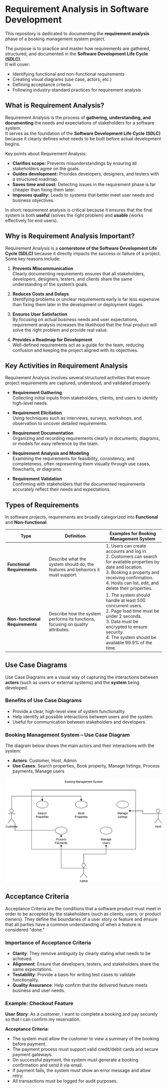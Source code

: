 # Requirement Analysis in Software Development

This repository is dedicated to documenting the **requirement analysis** phase of a booking management system project.  

The purpose is to practice and master how requirements are gathered, structured, and documented in the **Software Development Life Cycle (SDLC)**.  
It will cover:  
- Identifying functional and non-functional requirements  
- Creating visual diagrams (use case, actors, etc.)  
- Defining acceptance criteria  
- Following industry-standard practices for requirement analysis

## What is Requirement Analysis?

Requirement Analysis is the process of **gathering, understanding, and documenting** the needs and expectations of stakeholders for a software system.  
It serves as the foundation of the **Software Development Life Cycle (SDLC)** because it clearly defines *what* needs to be built before actual development begins.

Key points about Requirement Analysis:
- **Clarifies scope:** Prevents misunderstandings by ensuring all stakeholders agree on the goals.  
- **Guides development:** Provides developers, designers, and testers with a structured roadmap.  
- **Saves time and cost:** Detecting issues in the requirement phase is far cheaper than fixing them later.  
- **Improves quality:** Leads to systems that better meet user needs and business objectives.  

In short, requirement analysis is critical because it ensures that the final system is both **useful** (solves the right problem) and **usable** (works effectively for end users).


## Why is Requirement Analysis Important?

Requirement Analysis is a **cornerstone of the Software Development Life Cycle (SDLC)** because it directly impacts the success or failure of a project. Some key reasons include:

1. **Prevents Miscommunication**  
   Clearly documenting requirements ensures that all stakeholders, developers, designers, testers, and clients share the same understanding of the system’s goals.

2. **Reduces Costs and Delays**  
   Identifying problems or unclear requirements early is far less expensive than fixing them later in the development or deployment stages.

3. **Ensures User Satisfaction**  
   By focusing on actual business needs and user expectations, requirement analysis increases the likelihood that the final product will solve the right problem and provide real value.

4. **Provides a Roadmap for Development**  
   Well-defined requirements act as a guide for the team, reducing confusion and keeping the project aligned with its objectives.


## Key Activities in Requirement Analysis

Requirement Analysis involves several structured activities that ensure project requirements are captured, understood, and validated properly:

- **Requirement Gathering**  
  Collecting initial inputs from stakeholders, clients, and users to identify high-level needs.

- **Requirement Elicitation**  
  Using techniques such as interviews, surveys, workshops, and observation to uncover detailed requirements.

- **Requirement Documentation**  
  Organizing and recording requirements clearly in documents, diagrams, or models for easy reference by the team.

- **Requirement Analysis and Modeling**  
  Examining the requirements for feasibility, consistency, and completeness, often representing them visually through use cases, flowcharts, or diagrams.

- **Requirement Validation**  
  Confirming with stakeholders that the documented requirements accurately reflect their needs and expectations. 


## Types of Requirements

In software projects, requirements are broadly categorized into **Functional** and **Non-functional**.  

| **Type**                 | **Definition**                                                                 | **Examples for Booking Management System**                                                                 |
|---------------------------|---------------------------------------------------------------------------------|-------------------------------------------------------------------------------------------------------------|
| **Functional Requirements** | Describe what the system should do, the features and behaviors it must support. | 1. Users can create accounts and log in.<br>2. Customers can search for available properties by date and location.<br>3. Booking a property and receiving confirmation.<br>4. Hosts can list, edit, and delete their properties. |
| **Non-functional Requirements** | Describe how the system performs its functions, focusing on quality attributes. | 1. The system should handle at least 500 concurrent users.<br>2. Page load time must be under 2 seconds.<br>3. Data must be encrypted to ensure security.<br>4. The system should be available 99.9% of the time. |


## Use Case Diagrams

Use Case Diagrams are a visual way of capturing the interactions between **actors** (such as users or external systems) and the **system** being developed.  

### Benefits of Use Case Diagrams
- Provide a clear, high-level view of system functionality.  
- Help identify all possible interactions between users and the system.  
- Useful for communication between stakeholders and developers.  

### Booking Management System – Use Case Diagram
The diagram below shows the main actors and their interactions with the system:  

- **Actors**: Customer, Host, Admin  
- **Use Cases**: Search properties, Book property, Manage listings, Process payments, Manage users  

![Booking System Use Case](alx-booking-uc.png)


## Acceptance Criteria

Acceptance Criteria are the conditions that a software product must meet in order to be accepted by the stakeholders (such as clients, users, or product owners). They define the boundaries of a user story or feature and ensure that all parties have a common understanding of when a feature is considered "done."

### Importance of Acceptance Criteria
- **Clarity**: They remove ambiguity by clearly stating what needs to be achieved.  
- **Alignment**: Ensure that developers, testers, and stakeholders share the same expectations.  
- **Testability**: Provide a basis for writing test cases to validate functionality.  
- **Quality Assurance**: Help confirm that the delivered feature meets business and user needs.  

### Example: Checkout Feature
**User Story**: As a customer, I want to complete a booking and pay securely so that I can confirm my reservation.  

**Acceptance Criteria**:  
- The system must allow the customer to view a summary of the booking before payment.  
- The payment process must support valid credit/debit cards and secure payment gateways.  
- On successful payment, the system must generate a booking confirmation and send it via email.  
- If payment fails, the system must show an error message and allow retry.  
- All transactions must be logged for audit purposes.  